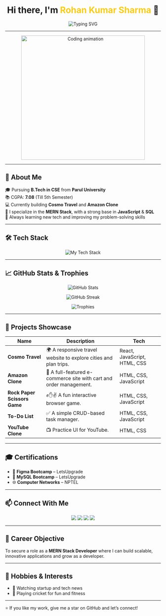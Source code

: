 <!-- README.md -->

<h1 align="center">Hi there, I'm <span style="color:#facc15;">Rohan Kumar Sharma</span> 👋</h1>

<p align="center">
  <img src="https://readme-typing-svg.herokuapp.com?font=Fira+Code&duration=2000&pause=1000&center=true&width=435&lines=....Full+Stack+Developer+%7C;Passionate+about+Web+Development;Always+learning+something+new!" alt="Typing SVG" />
</p>

---

<p align="center">
  <img src="https://media.giphy.com/media/qgQUggAC3Pfv687qPC/giphy.gif" width="400" alt="Coding animation" />
</p>

---

## 🚀 About Me

🎓 Pursuing **B.Tech in CSE** from **Parul University**  
📚 CGPA: **7.08** (Till 5th Semester)  
💻 Currently building **Cosmo Travel** and **Amazon Clone**  
🔭 I specialize in the **MERN Stack**, with a strong base in **JavaScript** & **SQL**  
🌱 Always learning new tech and improving my problem-solving skills  

---

## 🛠️ Tech Stack

<p align="center">
  <img src="https://skillicons.dev/icons?i=java,js,react,nodejs,express,mongodb,html,css,tailwind" alt="My Tech Stack" />
</p>

---

## 📈 GitHub Stats & Trophies

<p align="center">
  <img src="https://github-readme-stats.vercel.app/api?username=Rohan1030&show_icons=true&theme=tokyonight" alt="GitHub Stats" />
</p>
<p align="center">
  <img src="https://github-readme-streak-stats.herokuapp.com/?user=Rohan1030&theme=tokyonight" alt="GitHub Streak" />
</p>
<p align="center">
  <img src="https://github-profile-trophy.vercel.app/?username=Rohan1030&theme=onestar&margin-w=15&margin-h=15&no-bg=true" alt="Trophies" />
</p>

---

## 🚀 Projects Showcase

| Name | Description | Tech |
|------|-------------|------|
| **Cosmo Travel** | 🌍 A responsive travel website to explore cities and plan trips. | React, JavaScript, HTML, CSS |
| **Amazon Clone** | 🛒 A full-featured e-commerce site with cart and order management. | HTML, CSS, JavaScript |
| **Rock Paper Scissors Game** | ✊✋✌️ A fun interactive browser game. | HTML, CSS, JavaScript |
| **To-Do List** | ✅ A simple CRUD-based task manager. | HTML, CSS, JavaScript |
| **YouTube Clone** | 📺 Practice UI for YouTube. | HTML, CSS |

---

## 🎓 Certifications

- 🎨 **Figma Bootcamp** – LetsUpgrade  
- 💾 **MySQL Bootcamp** – LetsUpgrade  
- 🌐 **Computer Networks** – NPTEL

---

## 📫 Connect With Me

<p align="center">
  <a href="mailto:rlrld02233@gmail.com"><img src="https://img.shields.io/badge/Email-D14836?style=for-the-badge&logo=gmail&logoColor=white"/></a>
  <a href="#"><img src="https://img.shields.io/badge/LinkedIn-blue?style=for-the-badge&logo=linkedin&logoColor=white"/></a>
  <a href="#"><img src="https://img.shields.io/badge/LeetCode-orange?style=for-the-badge&logo=leetcode&logoColor=white"/></a>
  <a href="https://github.com/Rohan1030"><img src="https://img.shields.io/badge/GitHub-171515?style=for-the-badge&logo=github&logoColor=white"/></a>
</p>

---

## 🎯 Career Objective

To secure a role as a **MERN Stack Developer** where I can build scalable, innovative applications and grow as a developer.

---

## 🏏 Hobbies & Interests

- 🧠 Watching startup and tech news
- 🏏 Playing cricket for fun and fitness

---

⭐️ If you like my work, give me a star on GitHub and let’s connect!




<!--
**Rohan1030/Rohan1030** is a ✨ _special_ ✨ repository because its `README.md` (this file) appears on your GitHub profile.

Here are some ideas to get you started:

- 🔭 I’m currently working on ...
- 🌱 I’m currently learning ...
- 👯 I’m looking to collaborate on ...
- 🤔 I’m looking for help with ...
- 💬 Ask me about ...
- 📫 How to reach me: ...
- 😄 Pronouns: ...
- ⚡ Fun fact: ...
-->

